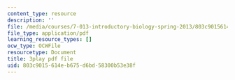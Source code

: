 ```yaml
---
content_type: resource
description: ''
file: /media/courses/7-013-introductory-biology-spring-2013/803c9015614eb675d6bd58300b53e38f_62FdhX-zS2Y.pdf
file_type: application/pdf
learning_resource_types: []
ocw_type: OCWFile
resourcetype: Document
title: 3play pdf file
uid: 803c9015-614e-b675-d6bd-58300b53e38f
---
```

